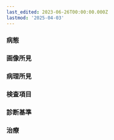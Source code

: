 ```yaml
---
last_edited: 2023-06-26T00:00:00.000Z
lastmod: '2025-04-03'
---
```





  

  

### 病態

  

  

### 画像所見

  

  

### 病理所見

  

  

### 検査項目

  

  

### 診断基準

  

  

### 治療
